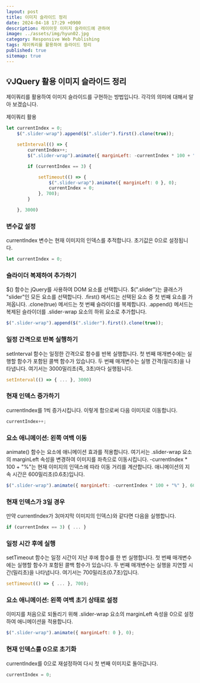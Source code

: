 ```yaml
---
layout: post
title: 이미지 슬라이드 정리
date: 2024-04-18 17:29 +0900
description: 레이아웃 이미지 슬라이드에 관하여
image: ../assets/img/hyun02.jpg
category: Responsive Web Publishing
tags: 제이쿼리를 활용하여 슬라이드 정리
published: true
sitemap: true
---
```


## 💡JQuery 활용 이미지 슬라이드 정리

제이쿼리를 활용하여 이미지 슬라이드를 구현하는 방법입니다. 각각의 의미에 대해서 알아 보겠습니다.

제이쿼리 활용
````javascript
let currentIndex = 0;  
    $(".slider-wrap").append($(".slider").first().clone(true)); 

    setInterval(() => {
        currentIndex++;    
        $(".slider-wrap").animate({ marginLeft: -currentIndex * 100 + "%" }, 600);

        if (currentIndex == 3) {   

            setTimeout(() => {
                $(".slider-wrap").animate({ marginLeft: 0 }, 0);
                currentIndex = 0;  
            }, 700);
        }

    }, 3000)
````
### 변수값 설정

currentIndex 변수는 현재 이미지의 인덱스를 추적합니다. 초기값은 0으로 설정됩니다.

````javascript
let currentIndex = 0; 
````

### 슬라이더 복제하여 추가하기

$() 함수는 jQuery를 사용하여 DOM 요소를 선택합니다.
$(".slider")는 클래스가 "slider"인 모든 요소를 선택합니다.
.first() 메서드는 선택된 요소 중 첫 번째 요소를 가져옵니다.
.clone(true) 메서드는 첫 번째 슬라이더를 복제합니다.
.append() 메서드는 복제된 슬라이더를 .slider-wrap 요소의 하위 요소로 추가합니다.

````javascript
$(".slider-wrap").append($(".slider").first().clone(true));
````

### 일정 간격으로 반복 실행하기

setInterval 함수는 일정한 간격으로 함수를 반복 실행합니다.
첫 번째 매개변수에는 실행할 함수가 포함된 콜백 함수가 있습니다.
두 번째 매개변수는 실행 간격(밀리초)을 나타냅니다. 여기서는 3000밀리초(즉, 3초)마다 실행됩니다.

````javascript
setInterval(() => { ... }, 3000)
````

### 현재 인덱스 증가하기

currentIndex를 1씩 증가시킵니다. 이렇게 함으로써 다음 이미지로 이동합니다.

````javascript
currentIndex++;
````

### 요소 애니메이션: 왼쪽 여백 이동

animate() 함수는 요소에 애니메이션 효과를 적용합니다.
여기서는 .slider-wrap 요소의 marginLeft 속성을 변경하여 이미지를 좌측으로 이동시킵니다.
-currentIndex * 100 + "%"는 현재 이미지의 인덱스에 따라 이동 거리를 계산합니다.
애니메이션의 지속 시간은 600밀리초(0.6초)입니다.

````javascript
$(".slider-wrap").animate({ marginLeft: -currentIndex * 100 + "%" }, 600);
````

### 현재 인덱스가 3일 경우

만약 currentIndex가 3(마지막 이미지의 인덱스)와 같다면 다음을 실행합니다.

````javascript
if (currentIndex == 3) { ... }
````

### 일정 시간 후에 실행

setTimeout 함수는 일정 시간이 지난 후에 함수를 한 번 실행합니다.
첫 번째 매개변수에는 실행할 함수가 포함된 콜백 함수가 있습니다.
두 번째 매개변수는 실행을 지연할 시간(밀리초)을 나타냅니다. 여기서는 700밀리초(0.7초)입니다.

````javascript
setTimeout(() => { ... }, 700);
````

### 요소 애니메이션: 왼쪽 여백 초기 상태로 설정

이미지를 처음으로 되돌리기 위해 .slider-wrap 요소의 marginLeft 속성을 0으로 설정하여 애니메이션을 적용합니다.

````javascript
$(".slider-wrap").animate({ marginLeft: 0 }, 0);
````

### 현재 인덱스를 0으로 초기화

currentIndex를 0으로 재설정하여 다시 첫 번째 이미지로 돌아갑니다.

````javascript
currentIndex = 0;
````

